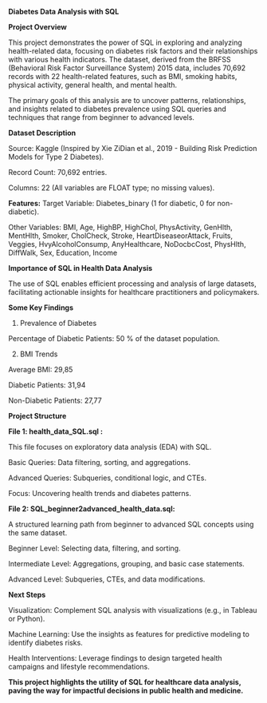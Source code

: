 **Diabetes Data Analysis with SQL**

**Project Overview**

This project demonstrates the power of SQL in exploring and analyzing health-related data, focusing on diabetes risk factors and their relationships with various health indicators. The dataset, derived from the BRFSS (Behavioral Risk Factor Surveillance System) 2015 data, includes 70,692 records with 22 health-related features, such as BMI, smoking habits, physical activity, general health, and mental health.

The primary goals of this analysis are to uncover patterns, relationships, and insights related to diabetes prevalence using SQL queries and techniques that range from beginner to advanced levels.

**Dataset Description**

Source: Kaggle (Inspired by Xie ZiDian et al., 2019 - Building Risk Prediction Models for Type 2 Diabetes).

Record Count: 70,692 entries.

Columns: 22 (All variables are FLOAT type; no missing values).

**Features:**
Target Variable: Diabetes_binary (1 for diabetic, 0 for non-diabetic).

Other  Variables: BMI, Age, HighBP, HighChol, PhysActivity, GenHlth, MentHlth, Smoker,	CholCheck, Stroke,	HeartDiseaseorAttack, Fruits, Veggies,	HvyAlcoholConsump, AnyHealthcare, NoDocbcCost, PhysHlth,	DiffWalk,	Sex, Education,	Income

**Importance of SQL in Health Data Analysis**

The use of SQL enables efficient processing and analysis of large datasets, facilitating actionable insights for healthcare practitioners and policymakers. 


**Some Key Findings**

1. Prevalence of Diabetes
   
Percentage of Diabetic Patients: 50 % of the dataset population.

2. BMI Trends
   
Average BMI: 29,85

Diabetic Patients: 31,94

Non-Diabetic Patients: 27,77

**Project Structure**

**File 1: health_data_SQL.sql :**

This file focuses on exploratory data analysis (EDA) with SQL.

Basic Queries: Data filtering, sorting, and aggregations.

Advanced Queries: Subqueries, conditional logic, and CTEs.

Focus: Uncovering health trends and diabetes patterns.

**File 2: SQL_beginner2advanced_health_data.sql:** 

A structured learning path from beginner to advanced SQL concepts using the same dataset.

Beginner Level: Selecting data, filtering, and sorting.

Intermediate Level: Aggregations, grouping, and basic case statements.

Advanced Level: Subqueries, CTEs, and data modifications.

**Next Steps**

Visualization: Complement SQL analysis with visualizations (e.g., in Tableau or Python).

Machine Learning: Use the insights as features for predictive modeling to identify diabetes risks.

Health Interventions: Leverage findings to design targeted health campaigns and lifestyle recommendations.

**This project highlights the utility of SQL for healthcare data analysis, paving the way for impactful decisions in public health and medicine.**






